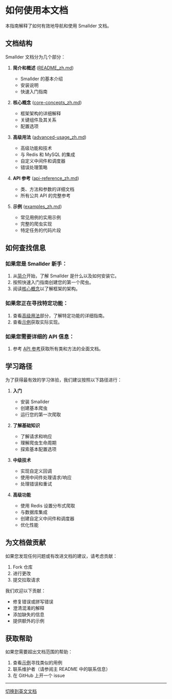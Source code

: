 # 如何使用本文档

本指南解释了如何有效地导航和使用 Smallder 文档。

## 文档结构

Smallder 文档分为几个部分：

1. **简介和概述** ([README_zh.md](README_zh.md))
   - Smallder 的基本介绍
   - 安装说明
   - 快速入门指南

2. **核心概念** ([core-concepts_zh.md](core-concepts_zh.md))
   - 框架架构的详细解释
   - 关键组件及其关系
   - 配置选项

3. **高级用法** ([advanced-usage_zh.md](advanced-usage_zh.md))
   - 高级功能和技术
   - 与 Redis 和 MySQL 的集成
   - 自定义中间件和调度器
   - 错误处理策略

4. **API 参考** ([api-reference_zh.md](api-reference_zh.md))
   - 类、方法和参数的详细文档
   - 所有公共 API 的完整参考

5. **示例** ([examples_zh.md](examples_zh.md))
   - 常见用例的实用示例
   - 完整的爬虫实现
   - 特定任务的代码片段

## 如何查找信息

### 如果您是 Smallder 新手：

1. 从[简介](README_zh.md)开始，了解 Smallder 是什么以及如何安装它。
2. 按照快速入门指南创建您的第一个爬虫。
3. 阅读[核心概念](core-concepts_zh.md)以了解框架的架构。

### 如果您正在寻找特定功能：

1. 查看[高级用法](advanced-usage_zh.md)部分，了解特定功能的详细指南。
2. 查看[示例](examples_zh.md)获取实际实现。

### 如果您需要详细的 API 信息：

1. 参考 [API 参考](api-reference_zh.md)获取所有类和方法的全面文档。

## 学习路径

为了获得最有效的学习体验，我们建议按照以下路径进行：

1. **入门**
   - 安装 Smallder
   - 创建基本爬虫
   - 运行您的第一次爬取

2. **了解基础知识**
   - 了解请求和响应
   - 理解爬虫生命周期
   - 探索基本配置选项

3. **中级技术**
   - 实现自定义回调
   - 使用中间件处理请求/响应
   - 处理错误和重试

4. **高级功能**
   - 使用 Redis 设置分布式爬取
   - 与数据库集成
   - 创建自定义中间件和调度器
   - 优化性能

## 为文档做贡献

如果您发现任何问题或有改进文档的建议，请考虑贡献：

1. Fork 仓库
2. 进行更改
3. 提交拉取请求

我们欢迎以下贡献：
- 修复错误或拼写错误
- 澄清混淆的解释
- 添加缺失的信息
- 提供额外的示例

## 获取帮助

如果您需要超出文档范围的帮助：

1. 查看[示例](examples_zh.md)寻找类似的用例
2. 联系维护者（请参阅主 README 中的联系信息）
3. 在 GitHub 上开一个 issue

---

[切换到英文文档](how-to-use-docs.md)
